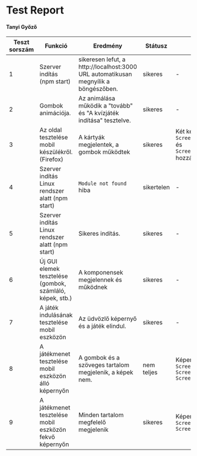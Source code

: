 # Test Report
#### Tanyi Győző

Teszt sorszám | Funkció | Eredmény | Státusz | Megjegyzés | Tesztelő személy | Dátum
--- | --- | --- | --- | --- | --- | --- 
1 |  Szerver indítás (npm start) | sikeresen lefut, a http://localhost:3000 URL automatikusan megnyílik a böngészőben. | sikeres | - | Tanyi Győző | 2023.01.14.
2 | Gombok animációja.| Az animálása működik a "tovább" és "A kvízjáték indítása" tesztelve. | sikeres | - | Tanyi Győző | 2023.01.14.
3 | Az oldal tesztelése mobil készülékről. (Firefox) | A kártyák megjelentek, a gombok működtek | sikeres | Két képernyőkép: `Screenshot_20230114_155114_Firefox.jpg` és `Screenshot_20230114_155125_Firefox.jpg` hozzáadva a docs könyvtárhoz. | Tanyi Győző | 2023.01.14.
4 | Szerver indítás Linux rendszer alatt (npm start) | `Module not found` hiba | sikertelen | - | Tanyi Győző | 2023.01.15.
5 | Szerver indítás Linux rendszer alatt (npm start) | Sikeres indítás. | sikeres | - | Tanyi Győző | 2023.01.15.
6 | Új GUI elemek tesztelése (gombok, számláló, képek, stb.) | A komponensek megjelennek és működnek | sikeres | - | Tanyi Győző | 2023.01.15.
7 | A játék indulásának tesztelése mobil eszközön | Az üdvözlő képernyő és a játék elindul. | sikeres | - | Tanyi Győző | 2023.01.16.
8 | A játékmenet tesztelése mobil eszközön álló képernyőn | A gombok és a szöveges tartalom megjelenik, a képek nem. | nem teljes | Képernyőképek: `Screenshot_20230116_083529_Firefox.jpg` `Screenshot_20230116_083534_Firefox.jpg` `Screenshot_20230116_083549_Firefox.jpg` | Tanyi Győző | 2023.01.16.
9 | A játékmenet tesztelése mobil eszközön fekvő képernyőn | Minden tartalom megfelelő megjelenik | sikeres | Képernyőképek: `Screenshot_20230116_083604_Firefox.jpg` `Screenshot_20230116_083612_Firefox.jpg` | Tanyi Győző | 2023.01.16.

